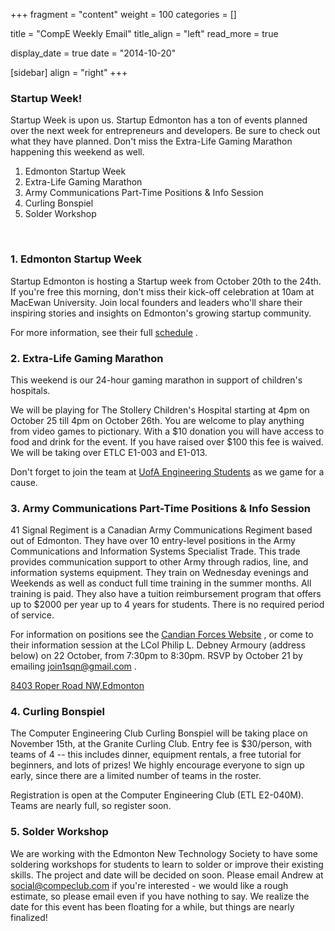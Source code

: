 
+++
fragment = "content"
weight = 100
categories = []

title = "CompE Weekly Email"
title_align = "left"
read_more = true

display_date = true
date = "2014-10-20" 

[sidebar]
  align = "right"
+++
    
### Startup Week!


Startup Week is upon us. Startup Edmonton has a ton of events planned over the next week for entrepreneurs and developers. Be sure to check out what they have planned.
Don't miss the Extra-Life Gaming Marathon happening this weekend as well.
1. Edmonton Startup Week
2. Extra-Life Gaming Marathon
3. Army Communications Part-Time Positions & Info Session
4. Curling Bonspiel
5. Solder Workshop
</br>

### 1. Edmonton Startup Week

Startup Edmonton is hosting a Startup week from October 20th to the 24th. If you're free this morning, don't miss their kick-off celebration at 10am at MacEwan University. Join local founders and leaders who'll share their inspiring stories and insights on Edmonton's growing startup community.

For more information, see their full [schedule](http://edmontonstartupweek.com/#schedule) .
</br>

### 2. Extra-Life Gaming Marathon
This weekend is our 24-hour gaming marathon in support of children's hospitals.

We will be playing for The Stollery Children's Hospital starting at 4pm on October 25 till 4pm on October 26th. You are welcome to play anything from video games to pictionary. With a  $10 donation you will have access to food and drink for the event. If you have raised over $100 this fee is waived. We will be taking over ETLC E1-003 and E1-013.

Don't forget to join the  team at [UofA Engineering Students](http://www.extra-life.org/index.cfm?fuseaction=donorDrive.team&teamID=16934) as we game for a cause.
</br>

### 3. Army Communications Part-Time Positions & Info Session
41 Signal Regiment is a Canadian Army Communications Regiment based out of Edmonton. They have over 10 entry-level positions in the Army Communications and Information Systems Specialist Trade. This trade provides communication support to other Army through radios, line, and information systems equipment.  They train on Wednesday evenings and Weekends as well as conduct full time training in the summer months.  All training is paid.  They also have a tuition reimbursement program that offers up to $2000 per year up to 4 years for students.  There is no required period of service.

For information on positions see the [Candian Forces Website](http://www.forces.ca/en/job/armycommunicationandinformationsystemsspecialist-171#wtd) , or come to their information session at the LCol Philip L. Debney Armoury (address below) on 22 October, from 7:30pm to 8:30pm. RSVP by October 21 by emailing [join1sqn@gmail.com](mailto:join1sqn@gmail.com) .

[8403 Roper Road NW,Edmonton](https://goo.gl/maps/w6u9w)
</br>

### 4. Curling Bonspiel

The Computer Engineering Club Curling Bonspiel will be taking place on November 15th, at the Granite Curling Club. Entry fee is $30/person, with teams of 4 -- this includes dinner, equipment rentals, a free tutorial for beginners, and lots of prizes! We highly encourage everyone to sign up early, since there are a limited number of teams in the roster.

Registration is open at the Computer Engineering Club (ETL E2-040M). Teams are nearly full, so register soon.
</br>

### 5. Solder Workshop

We are working with the Edmonton New Technology Society to have some soldering workshops for students to learn to solder or improve their existing skills. The project and date will be decided on soon. Please email Andrew at [social@compeclub.com](mailto:social@compeclub.com?subject=I'm%20interested%20in%20Soldering!)  if you're interested - we would like a rough estimate, so please email even if you have nothing to say.
We realize the date for this event has been floating for a while, but things are nearly finalized!

